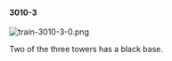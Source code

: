 #### 3010-3
![train-3010-3-0.png](https://github.com/lil-lab/nlvr/raw/master/nlvr/train/images/40/train-3010-3-0.png "train-3010-3-0.png")

Two of the three towers has a black base.